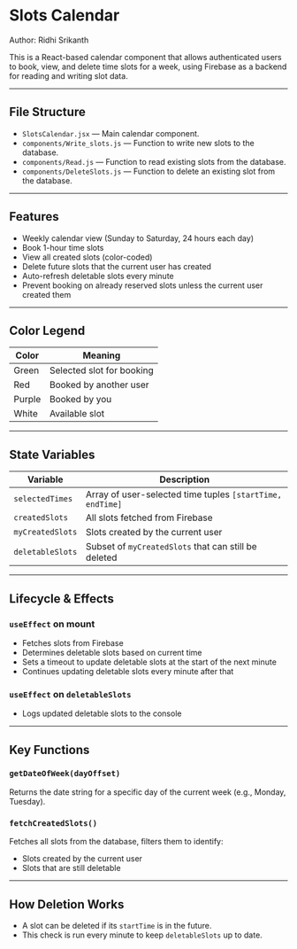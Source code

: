 # Slots Calendar

Author: Ridhi Srikanth

This is a React-based calendar component that allows authenticated users to book, view, and delete time slots for a week, using Firebase as a backend for reading and writing slot data.

---

## File Structure

- `SlotsCalendar.jsx` — Main calendar component.
- `components/Write_slots.js` — Function to write new slots to the database.
- `components/Read.js` — Function to read existing slots from the database.
- `components/DeleteSlots.js` — Function to delete an existing slot from the database.

---

## Features

- Weekly calendar view (Sunday to Saturday, 24 hours each day)
- Book 1-hour time slots
- View all created slots (color-coded)
- Delete future slots that the current user has created
- Auto-refresh deletable slots every minute
- Prevent booking on already reserved slots unless the current user created them

---

## Color Legend

| Color    | Meaning                        |
|----------|--------------------------------|
| Green    | Selected slot for booking      |
| Red      | Booked by another user         |
| Purple   | Booked by you                  |
| White    | Available slot                 |

---

## State Variables

| Variable         | Description                                           |
|------------------|-------------------------------------------------------|
| `selectedTimes`  | Array of user-selected time tuples `[startTime, endTime]` |
| `createdSlots`   | All slots fetched from Firebase                       |
| `myCreatedSlots` | Slots created by the current user                     |
| `deletableSlots` | Subset of `myCreatedSlots` that can still be deleted |

---

## Lifecycle & Effects

### `useEffect` on mount

- Fetches slots from Firebase
- Determines deletable slots based on current time
- Sets a timeout to update deletable slots at the start of the next minute
- Continues updating deletable slots every minute after that

### `useEffect` on `deletableSlots`

- Logs updated deletable slots to the console

---

## Key Functions

### `getDateOfWeek(dayOffset)`

Returns the date string for a specific day of the current week (e.g., Monday, Tuesday).

### `fetchCreatedSlots()`

Fetches all slots from the database, filters them to identify:
- Slots created by the current user
- Slots that are still deletable

---

## How Deletion Works

- A slot can be deleted if its `startTime` is in the future.
- This check is run every minute to keep `deletableSlots` up to date.


